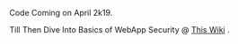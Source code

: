 Code Coming on April 2k19.

Till Then Dive Into Basics of WebApp Security @ [ This Wiki](https://git.io/fh7i6) .

